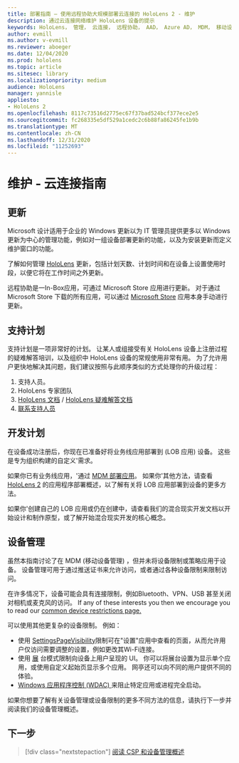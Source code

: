 ```yaml
---
title: 部署指南 – 使用远程协助大规模部署云连接的 HoloLens 2 - 维护
description: 通过云连接网络维护 HoloLens 设备的提示
keywords: HoloLens， 管理， 云连接， 远程协助， AAD， Azure AD， MDM， 移动设备管理
author: evmill
ms.author: v-evmill
ms.reviewer: aboeger
ms.date: 12/04/2020
ms.prod: hololens
ms.topic: article
ms.sitesec: library
ms.localizationpriority: medium
audience: HoloLens
manager: yannisle
appliesto:
- HoloLens 2
ms.openlocfilehash: 8117c73516d2775ec67f37bad524bcf377ece2e5
ms.sourcegitcommit: fc268335e5df529a1cedc2c6b88fa86245fe1b9b
ms.translationtype: MT
ms.contentlocale: zh-CN
ms.lasthandoff: 12/31/2020
ms.locfileid: "11252693"
---
```

# 维护 - 云连接指南

## 更新

Microsoft 设计适用于企业的 Windows 更新以为 IT 管理员提供更多以 Windows 更新为中心的管理功能，例如对一组设备部署更新的功能，以及为安装更新而定义维护窗口的功能。

了解如何管理 [HoloLens](https://docs.microsoft.com/hololens/hololens-updates) 更新，包括计划天数、计划时间和在设备上设置使用时段，以便它将在工作时间之外更新。

远程协助是一In-Box应用，可通过 Microsoft Store 应用进行更新。 对于通过 Microsoft Store 下载的所有应用，可以通过 [Microsoft Store](https://docs.microsoft.com/hololens/holographic-store-apps#update-apps) 应用本身手动进行更新。

## 支持计划

支持计划是一项非常好的计划。 让某人或组接受有关 HoloLens 设备上注册过程的疑难解答培训，以及组织中 HoloLens 设备的常规使用非常有用。 为了允许用户更快地解决其问题，我们建议按照与此顺序类似的方式处理你的升级过程：

1. 支持人员。
2. HoloLens 专家团队
3. [HoloLens 文档](https://docs.microsoft.com/hololens/)  / [HoloLens 疑难解答文档](https://docs.microsoft.com/hololens/hololens-troubleshooting)
4. [联系支持人员](https://support.serviceshub.microsoft.com/supportforbusiness/create?sapId=e9391227-fa6d-927b-0fff-f96288631b8f)

## 开发计划

在设备成功注册后，你现在已准备好将业务线应用部署到 (LOB 应用) 设备。 这些是专为组织构建的自定义&#39;需求。

如果你已有业务线应用，&#39;通过 [MDM 部署应用](https://docs.microsoft.com/hololens/app-deploy-intune)。 如果你&#39;其他方法，请查看 [HoloLens 2](https://docs.microsoft.com/hololens/app-deploy-overview) 的应用程序部署概述，以了解有关将 LOB 应用部署到设备的更多方法。

如果你&#39;创建自己的 LOB 应用或仍在创建中，请查看我们的混合现实开发文档以开始设计和制作原型，或了解开始混合现实开发的核心[](https://docs.microsoft.com/windows/mixed-reality/design/design)概念。 [](https://docs.microsoft.com/windows/mixed-reality/discover/get-started-with-mr)

## 设备管理 

虽然本指南讨论了在 MDM (移动设备管理) ，但并未将设备限制或策略应用于设备。 设备管理可用于通过推送证书来允许访问，或者通过各种设备限制来限制访问。 

在许多情况下，设备可能会具有连接限制，例如Bluetooth、VPN、USB 甚至关闭对相机或麦克风的访问。 If any of these interests you then we encourage you to read our [common device restrictions page.](hololens-common-device-restrictions.md)

可以使用其他更复杂的设备限制。 例如：

- 使用 [SettingsPageVisibility](settings-uri-list.md)限制可在"设置"应用中查看的页面，从而允许用户仅访问需要调整的设置，例如更改其Wi-Fi连接。
- 使用 [展](hololens-kiosk.md) 台模式限制向设备上用户呈现的 UI。 你可以将展台设置为显示单个应用，或使用自定义起始页显示多个应用。 网亭还可以向不同的用户提供不同的体验。  
- [Windows 应用程序控制 (WDAC) ](windows-defender-application-control-wdac.md) 来阻止特定应用或进程完全启动。

如果你想要了解有关设备管理或设备限制的更多不同方法的信息，请执行下一步并阅读我们的设备管理概述。

## 下一步

> [!div class="nextstepaction"]
> [阅读 CSP 和设备管理概述](hololens-csp-policy-overview.md)